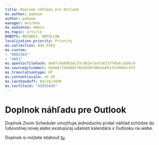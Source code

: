```yaml
---
title: Doplnok náhľadu pre Outlook
ms.author: pebaum
author: pebaum
manager: mnirkhe
ms.audience: Admin
ms.topic: article
ROBOTS: NOINDEX, NOFOLLOW
localization_priority: Priority
ms.collection: Adm_O365
ms.custom:
- "9002503"
- "4851"
ms.openlocfilehash: 8e0fc4b89816c57c9b2efaafa8737f454c2de6c0
ms.sourcegitcommit: 04484c73b96bf76d1b50796b3e8913f49095c4f3
ms.translationtype: HT
ms.contentlocale: sk-SK
ms.lasthandoff: 04/18/2020
ms.locfileid: "43553435"
---
```

# <a name="zoom-add-in-for-outlook"></a>Doplnok náhľadu pre Outlook

Doplnok Zoom Scheduler umožňuje jednoducho pridať náhľad schôdze do ľubovoľnej novej alebo existujúcej udalosti kalendára v Outlooku na webe.

Doplnok si môžete stiahnuť [tu](https://go.microsoft.com/fwlink/?linkid=2126413).
 